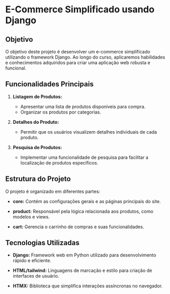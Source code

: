 # E-Commerce Simplificado usando Django

## Objetivo

O objetivo deste projeto é desenvolver um e-commerce simplificado utilizando o framework Django. Ao longo do curso, aplicaremos habilidades e conhecimentos adquiridos para criar uma aplicação web robusta e funcional.

## Funcionalidades Principais

1. **Listagem de Produtos:**
   - Apresentar uma lista de produtos disponíveis para compra.
   - Organizar os produtos por categorias.

2. **Detalhes do Produto:**
   - Permitir que os usuários visualizem detalhes individuais de cada produto.

3. **Pesquisa de Produtos:**
   - Implementar uma funcionalidade de pesquisa para facilitar a localização de produtos específicos.

## Estrutura do Projeto

O projeto é organizado em diferentes partes:

- **core:** Contém as configurações gerais e as páginas principais do site.
  
- **product:** Responsável pela lógica relacionada aos produtos, como modelos e views.
  
- **cart:** Gerencia o carrinho de compras e suas funcionalidades.

## Tecnologias Utilizadas

- **Django:** Framework web em Python utilizado para desenvolvimento rápido e eficiente.
  
- **HTML/tailwind:** Linguagens de marcação e estilo para criação de interfaces de usuário.
  
- **HTMX:** Biblioteca que simplifica interações assíncronas no navegador.

